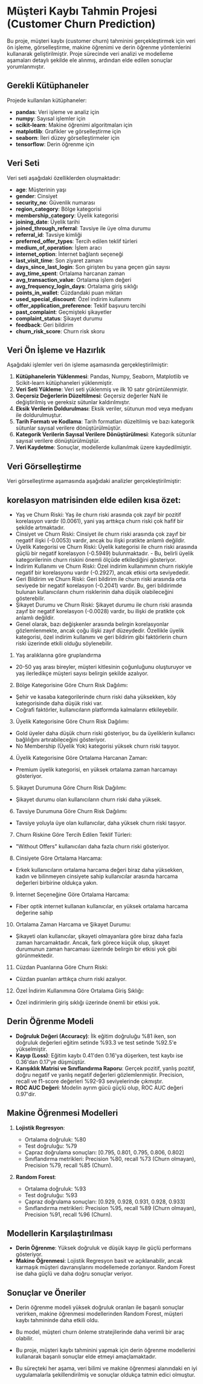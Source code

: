 
# Müşteri Kaybı Tahmin Projesi (Customer Churn Prediction)

Bu proje, müşteri kaybı (customer churn) tahminini gerçekleştirmek için veri ön işleme, görselleştirme, makine öğrenimi ve derin öğrenme yöntemlerini kullanarak geliştirilmiştir. Proje sürecinde veri analizi ve modelleme aşamaları detaylı şekilde ele alınmış, ardından elde edilen sonuçlar yorumlanmıştır.

## Gerekli Kütüphaneler

Projede kullanılan kütüphaneler:

- **pandas**: Veri işleme ve analiz için
- **numpy**: Sayısal işlemler için
- **scikit-learn**: Makine öğrenimi algoritmaları için
- **matplotlib**: Grafikler ve görselleştirme için
- **seaborn**: İleri düzey görselleştirmeler için
- **tensorflow**: Derin öğrenme için

## Veri Seti

Veri seti aşağıdaki özelliklerden oluşmaktadır:

- **age**: Müşterinin yaşı
- **gender**: Cinsiyet 
- **security_no**: Güvenlik numarası
- **region_category**: Bölge kategorisi 
- **membership_category**: Üyelik kategorisi 
- **joining_date**: Üyelik tarihi
- **joined_through_referral**: Tavsiye ile üye olma durumu
- **referral_id**: Tavsiye kimliği
- **preferred_offer_types**: Tercih edilen teklif türleri
- **medium_of_operation**: İşlem aracı
- **internet_option**: İnternet bağlantı seçeneği
- **last_visit_time**: Son ziyaret zamanı
- **days_since_last_login**: Son girişten bu yana geçen gün sayısı
- **avg_time_spent**: Ortalama harcanan zaman
- **avg_transaction_value**: Ortalama işlem değeri
- **avg_frequency_login_days**: Ortalama giriş sıklığı
- **points_in_wallet**: Cüzdandaki puan miktarı
- **used_special_discount**: Özel indirim kullanımı
- **offer_application_preference**: Teklif başvuru tercihi
- **past_complaint**: Geçmişteki şikayetler
- **complaint_status**: Şikayet durumu
- **feedback**: Geri bildirim
- **churn_risk_score**: Churn risk skoru

## Veri Ön İşleme ve Hazırlık

Aşağıdaki işlemler veri ön işleme aşamasında gerçekleştirilmiştir:

1. **Kütüphanelerin Yüklenmesi**: Pandas, Numpy, Seaborn, Matplotlib ve Scikit-learn kütüphaneleri yüklenmiştir.
2. **Veri Seti Yükleme**: Veri seti yüklenmiş ve ilk 10 satır görüntülenmiştir.
3. **Geçersiz Değerlerin Düzeltilmesi**: Geçersiz değerler NaN ile değiştirilmiş ve gereksiz sütunlar kaldırılmıştır.
4. **Eksik Verilerin Doldurulması**: Eksik veriler, sütunun mod veya medyanı ile doldurulmuştur.
5. **Tarih Formatı ve Kodlama**: Tarih formatları düzeltilmiş ve bazı kategorik sütunlar sayısal verilere dönüştürülmüştür.
6. **Kategorik Verilerin Sayısal Verilere Dönüştürülmesi**: Kategorik sütunlar sayısal verilere dönüştürülmüştür.
7. **Veri Kaydetme**: Sonuçlar, modellerde kullanılmak üzere kaydedilmiştir.

## Veri Görselleştirme

Veri görselleştirme aşamasında aşağıdaki analizler gerçekleştirilmiştir:

## korelasyon matrisinden elde edilen kısa özet:
- Yaş ve Churn Riski: Yaş ile churn riski arasında çok zayıf bir pozitif korelasyon vardır (0.0061), yani yaş arttıkça churn riski çok hafif bir şekilde artmaktadır.
- Cinsiyet ve Churn Riski: Cinsiyet ile churn riski arasında çok zayıf bir negatif ilişki (-0.0053) vardır, ancak bu ilişki pratikte anlamlı değildir.
- Üyelik Kategorisi ve Churn Riski: Üyelik kategorisi ile churn riski arasında güçlü bir negatif korelasyon (-0.5949) bulunmaktadır. - Bu, belirli üyelik kategorilerinin churn riskini önemli ölçüde etkilediğini gösteriyor.
- İndirim Kullanımı ve Churn Riski: Özel indirim kullanımının churn riskiyle negatif bir korelasyonu vardır (-0.2927), ancak etkisi orta seviyededir.
- Geri Bildirim ve Churn Riski: Geri bildirim ile churn riski arasında orta seviyede bir negatif korelasyon (-0.2041) vardır. Bu, geri bildirimde bulunan kullanıcıların churn risklerinin daha düşük olabileceğini gösterebilir.
- Şikayet Durumu ve Churn Riski: Şikayet durumu ile churn riski arasında zayıf bir negatif korelasyon (-0.0028) vardır, bu ilişki de pratikte çok anlamlı değildir.
- Genel olarak, bazı değişkenler arasında belirgin korelasyonlar gözlemlenmekte, ancak çoğu ilişki zayıf düzeydedir. Özellikle üyelik kategorisi, özel indirim kullanımı ve geri bildirim gibi faktörlerin churn riski üzerinde etkili olduğu söylenebilir.

1. Yaş aralıklarına göre gruplandırma 
- 20-50 yaş arası bireyler, müşteri kitlesinin çoğunluğunu oluşturuyor ve yaş ilerledikçe müşteri sayısı belirgin şekilde azalıyor.

2. Bölge Kategorisine Göre Churn Risk Dağılımı:
- Şehir ve kasaba kategorilerinde churn riski daha yüksekken, köy kategorisinde daha düşük riski var.
- Coğrafi faktörler, kullanıcıların platformda kalmalarını etkileyebilir.

3. Üyelik Kategorisine Göre Churn Risk Dağılımı:
- Gold üyeler daha düşük churn riski gösteriyor, bu da üyeliklerin kullanıcı bağlılığını artırabileceğini gösteriyor.
- No Membership (Üyelik Yok) kategorisi yüksek churn riski taşıyor.

4. Üyelik Kategorisine Göre Ortalama Harcanan Zaman:
- Premium üyelik kategorisi, en yüksek ortalama zaman harcamayı gösteriyor.

5. Şikayet Durumuna Göre Churn Risk Dağılımı:
- Şikayet durumu olan kullanıcıların churn riski daha yüksek.

6. Tavsiye Durumuna Göre Churn Risk Dağılımı:
- Tavsiye yoluyla üye olan kullanıcılar, daha yüksek churn riski taşıyor.

7. Churn Riskine Göre Tercih Edilen Teklif Türleri:
- "Without Offers" kullanıcıları daha fazla churn riski gösteriyor.

8. Cinsiyete Göre Ortalama Harcama:
- Erkek kullanıcıların ortalama harcama değeri biraz daha yüksekken, kadın ve bilinmeyen cinsiyete sahip kullanıcılar arasında harcama değerleri birbirine oldukça yakın.

9. İnternet Seçeneğine Göre Ortalama Harcama:
- Fiber optik internet kullanan kullanıcılar, en yüksek ortalama harcama değerine sahip

10. Ortalama Zaman Harcama ve Şikayet Durumu:
- Şikayeti olan kullanıcılar, şikayeti olmayanlara göre biraz daha fazla zaman harcamaktadır. Ancak, fark görece küçük olup, şikayet durumunun zaman harcaması üzerinde belirgin bir etkisi yok gibi görünmektedir.

11. Cüzdan Puanlarına Göre Churn Riski:
- Cüzdan puanları arttıkça churn riski azalıyor.

12. Özel İndirim Kullanımına Göre Ortalama Giriş Sıklığı:
- Özel indirimlerin giriş sıklığı üzerinde önemli bir etkisi yok.

## Derin Öğrenme Modeli

- **Doğruluk Değeri (Accuracy)**: İlk eğitim doğruluğu %81 iken, son doğruluk değerleri eğitim setinde %93.3 ve test setinde %92.5'e yükselmiştir.
- **Kayıp (Loss)**: Eğitim kaybı 0.41'den 0.16'ya düşerken, test kaybı ise 0.36'dan 0.17'ye düşmüştür.
- **Karışıklık Matrisi ve Sınıflandırma Raporu**: Gerçek pozitif, yanlış pozitif, doğru negatif ve yanlış negatif değerleri gözlemlenmiştir. Precision, recall ve f1-score değerleri %92-93 seviyelerinde çıkmıştır.
- **ROC AUC Değeri**: Modelin ayrım gücü güçlü olup, ROC AUC değeri 0.97'dir.

## Makine Öğrenmesi Modelleri

1. **Lojistik Regresyon**:
   - Ortalama doğruluk: %80
   - Test doğruluğu: %79
   - Çapraz doğrulama sonuçları: [0.795, 0.801, 0.795, 0.806, 0.802]
   - Sınıflandırma metrikleri: Precision %80, recall %73 (Churn olmayan), Precision %79, recall %85 (Churn).

2. **Random Forest**:
   - Ortalama doğruluk: %93
   - Test doğruluğu: %93
   - Çapraz doğrulama sonuçları: [0.929, 0.928, 0.931, 0.928, 0.933]
   - Sınıflandırma metrikleri: Precision %95, recall %89 (Churn olmayan), Precision %91, recall %96 (Churn).

## Modellerin Karşılaştırılması

- **Derin Öğrenme**: Yüksek doğruluk ve düşük kayıp ile güçlü performans gösteriyor.
- **Makine Öğrenmesi**: Lojistik Regresyon basit ve açıklanabilir, ancak karmaşık müşteri davranışlarını modellemede zorlanıyor. Random Forest ise daha güçlü ve daha doğru sonuçlar veriyor.

## Sonuçlar ve Öneriler

- Derin öğrenme modeli yüksek doğruluk oranları ile başarılı sonuçlar verirken, makine öğrenmesi modellerinden Random Forest, müşteri kaybı tahmininde daha etkili oldu.
- Bu model, müşteri churn önleme stratejilerinde daha verimli bir araç olabilir.

- Bu proje, müşteri kaybı tahminini yapmak için derin öğrenme modellerini kullanarak başarılı sonuçlar elde etmeyi amaçlamaktadır. 
- Bu süreçteki her aşama, veri bilimi ve makine öğrenmesi alanındaki en iyi uygulamalarla şekillendirilmiş ve sonuçlar oldukça tatmin edici olmuştur.

